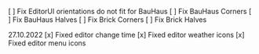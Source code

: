 

[ ] Fix EditorUI orientations do not fit for BauHaus
[ ] Fix BauHaus Corners
[ ] Fix BauHaus Halves
[ ] Fix Brick Corners
[ ] Fix Brick Halves

27.10.2022
[x] Fixed editor change time
[x] Fixed editor weather icons
[x] Fixed editor menu icons
